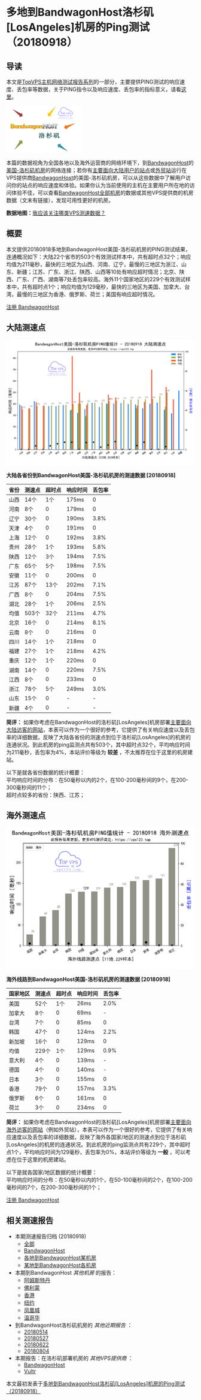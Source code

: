 #  多地到BandwagonHost洛杉矶[LosAngeles]机房的Ping测试（20180918） 

## 导读

本文是[TopVPS主机网络测试报告系列](https://vps123.top/pingtest)的一部分，主要提供PING测试的响应速度、丢包率等数据，关于PING指令以及响应速度、丢包率的指标意义，请看[这里](https://vps123.top/what-is-ping.html)。

![多地到BandwagonHost洛杉矶\[LosAngeles\]机房的Ping测试（20180918）](/images/thumbnails/to_bwg_LosAngeles.png)

本篇的数据视角为全国各地以及海外运营商的网络环境下，到[BandwagonHost](https://vps123.top/go/bwg)的[美国-洛杉矶机房](https://vps123.top/bandwagon-facilities.html#losangeles)的网络连接；若你有[主要面向大陆用户的站点](https://vps123.top/website-for-mainland-users.html)或[外贸站](https://vps123.top/website-for-internation-trade.html)运行在VPS提供商[BandwagonHost](https://vps123.top/go/bwg)的美国-洛杉矶机房，可以从这些数据中了解用户访问你的站点的响应速度和体验。如果你认为当前使用的主机在主要用户所在地的访问体验不佳，可以查看[BandwagonHost全部机房](/bandwagon/isp/china/20180918-bandwagon-isp-china.md)的数据或其他VPS提供商的机房数据（文末有链接），发现可用性更好的机房。

**数据地图：**[我应该关注哪类VPS测速数据？](https://vps123.top/find-pingtest-data-you-need.html)

## 概要

本文提供20180918多地到BandwagonHost美国-洛杉矶机房的PING测试结果，连通概况如下：大陆22个省市的503个有效测试样本中，共有超时点32个；响应均值为211毫秒，最快的三地区为山西、河南、辽宁，最慢的三地区为浙江、山东、新疆；江苏、广东、浙江、陕西、山西等10处有响应超时情况；北京、陕西、广东、广西、湖南等7处丢包率较高。海外11个国家地区的229个有效测试样本中，共有超时点1个；响应均值为129毫秒，最快的三地区为美国、加拿大、台湾，最慢的三地区为香港、俄罗斯、荷兰；美国有响应超时情况。

[注册 BandwagonHost](https://vps123.top/go/bwg/_btn1)

## 大陆测速点

![大陆各省份到VPS提供商BandwagonHost位于洛杉矶\[LosAngeles\]的机房的ping测试数据统计图，包含响应值的柱状图以及丢包率的散点图，数据日期为20180918](/images/pingtests/bwg_20180918/plot_idc_bwg_usa-losangeles_20180918_mainland.png)

**大陆各省份到BandwagonHost美国-洛杉矶机房的测速数据 [20180918]**

省份 | 测速点 | 超时点 | 响应时间 | 丢包率  
---|---|---|---|---  
山西 | 14个 | 1个 | 175ms | 0  
河南 | 8个 | 0 | 179ms | 0  
辽宁 | 30个 | 0 | 190ms | 3.8%  
天津 | 4个 | 0 | 191ms | 0  
上海 | 12个 | 0 | 192ms | 3.8%  
贵州 | 28个 | 1个 | 193ms | 5.8%  
陕西 | 12个 | 3个 | 194ms | 7.5%  
广东 | 65个 | 5个 | 198ms | 7.5%  
安徽 | 11个 | 0 | 200ms | 0  
江苏 | 87个 | 13个 | 202ms | 7.1%  
广西 | 8个 | 0 | 204ms | 7.5%  
湖北 | 28个 | 1个 | 206ms | 2.5%  
均值 | 503个 | 32个 | 211ms | 4.7%  
北京 | 16个 | 0 | 214ms | 8.1%  
云南 | 8个 | 0 | 216ms | 0  
四川 | 14个 | 1个 | 218ms | 0  
福建 | 27个 | 1个 | 218ms | 4.2%  
重庆 | 12个 | 1个 | 220ms | 0  
湖南 | 14个 | 0 | 220ms | 7.5%  
江西 | 8个 | 0 | 233ms | 0  
浙江 | 78个 | 5个 | 249ms | 3.0%  
山东 | 15个 | 0 | - | -  
新疆 | 4个 | 0 | - | -  
  
**简评：** 如果你考虑在BandwagonHost的洛杉矶[LosAngeles]机房部署[主要面向大陆访客的网站](website-for-mainland-users.html)，本表可以作为一个很好的参考，它提供了有关响应速度以及丢包率的详细数据，反映了大陆各省份的测速点到位于洛杉矶[LosAngeles]的机房的连通状况。到此机房的ping监测点共有503个，其中超时点32个，平均响应时间为211毫秒，丢包率为4%，本站评价等级为 **较差** ，不太推荐在位于这里的机房建站。

以下是就各省份数据的统计概要：  
平均响应时间的分布：在50毫秒以内的2个，在100-200毫秒间的9个，在200-300毫秒间的11个；  
超时点较多的省份：陕西、江苏；

## 海外测速点

![海外各国家地区到VPS提供商BandwagonHost位于洛杉矶\[LosAngeles\]的机房的ping测试数据统计图，包含响应值的柱状图以及丢包率的散点图，数据日期为20180918](/images/pingtests/bwg_20180918/plot_idc_bwg_usa-losangeles_20180918_overseas.png)

**海外线路到BandwagonHost美国-洛杉矶机房的测速数据 [20180918]**

国家地区 | 测速点 | 超时点 | 响应时间 | 丢包率  
---|---|---|---|---  
美国 | 52个 | 1个 | 26ms | 2.0%  
加拿大 | 8个 | 0 | 69ms | -  
台湾 | 7个 | 0 | 85ms | 0  
韩国 | 47个 | 0 | 124ms | 2.2%  
新加坡 | 16个 | 0 | 129ms | 0  
均值 | 229个 | 1个 | 129ms | 0.9%  
意大利 | 4个 | 0 | 139ms | -  
德国 | 4个 | 0 | 140ms | -  
日本 | 3个 | 0 | 155ms | 0  
香港 | 79个 | 0 | 157ms | 3.3%  
俄罗斯 | 6个 | 0 | 161ms | 0  
荷兰 | 3个 | 0 | 234ms | 0  
  
**简评：** 如果你考虑在BandwagonHost的洛杉矶[LosAngeles]机房部署[主要面向海外访客的网站](https://vps123.top/website-for-internation-trade.html)（例如外贸站），本表可以作为一个很好的参考，它提供了有关响应速度以及丢包率的详细数据，反映了海外各国家/地区的测速点到位于洛杉矶[LosAngeles]的机房的连通状况。到此机房的ping监测点共有229个，其中超时点1个，平均响应时间为129毫秒，丢包率为0%，本站评价等级为 **一般** ，可以考虑在位于这里的机房建站。

以下是就各国家/地区数据的统计概要：  
平均响应时间的分布：在50毫秒以内的1个，在50-100毫秒间的2个，在100-200毫秒间的7个，在200-300毫秒间的1个；

[注册 BandwagonHost](https://vps123.top/go/bwg/_btn2)

## 相关测速报告

  * 本期测速报告归档 (20180918) 
    * [全部](https://vps123.top/pingtests/20180918 "本期各VPS提供商全部测速报告")
    * [BandwagonHost](https://vps123.top/pingtests/idc-bandwagon/20180918 "本期BandwagonHost的全部测速报告")
    * [各地到BandwagonHost某机房](https://vps123.top/pingtests/idc-bandwagon/isp-global/20180918 "以BandwagonHost某机房为关注对象的视角，横向比较大陆各省份、海外各国家地区")
    * [某地到BandwagonHost各机房](https://vps123.top/pingtests/idc-bandwagon/facility-all/20180918 "以大陆某省份为关注对象的视角，横向比较BandwagonHost各机房")
  * 本期到BandwagonHost _其他机房_ 的报告： 
    * [阿姆斯特丹](/bandwagon/idc/amsterdam/20180918-bandwagon-idc-amsterdam.md "多地到BandwagonHost阿姆斯特丹机房的Ping测试 20180918")
    * [佛利蒙](/bandwagon/idc/fremont/20180918-bandwagon-idc-fremont.md "多地到BandwagonHost佛利蒙机房的Ping测试 20180918")
    * [香港](/bandwagon/idc/hongkong/20180918-bandwagon-idc-hongkong.md "多地到BandwagonHost香港机房的Ping测试 20180918")
    * [纽约](/bandwagon/idc/newyork/20180918-bandwagon-idc-newyork.md "多地到BandwagonHost纽约机房的Ping测试 20180918")
    * [凤凰城](/bandwagon/idc/phoenix/20180918-bandwagon-idc-phoenix.md "多地到BandwagonHost凤凰城机房的Ping测试 20180918")
    * [温哥华](/bandwagon/idc/vancouver/20180918-bandwagon-idc-vancouver.md "多地到BandwagonHost温哥华机房的Ping测试 20180918")
  * 到BandwagonHost洛杉矶机房的 _其他近期报告_ ： 
    * [20180514](/bandwagon/idc/losangeles/20180514-bandwagon-idc-losangeles.md "多地到BandwagonHost洛杉矶机房的Ping测试 20180514")
    * [20180527](/bandwagon/idc/losangeles/20180527-bandwagon-idc-losangeles.md "多地到BandwagonHost洛杉矶机房的Ping测试 20180527")
    * [20180622](/bandwagon/idc/losangeles/20180622-bandwagon-idc-losangeles.md "多地到BandwagonHost洛杉矶机房的Ping测试 20180622")
    * [20180804](/bandwagon/idc/losangeles/20180804-bandwagon-idc-losangeles.md "多地到BandwagonHost洛杉矶机房的Ping测试 20180804")
  * 本期报告：在洛杉矶部署机房的 _其他VPS提供商_ ： 
    * [BandwagonHost](/bandwagon/idc/losangeles/20180918-bwg-idc-losangeles.md "多地到BandwagonHost洛杉矶机房的Ping测试 20180918")
    * [Vultr](/vultr/idc/losangeles/20180918-vultr-idc-losangeles.md "多地到Vultr洛杉矶机房的Ping测试 20180918")



本文最初发表于[多地到BandwagonHost洛杉矶[LosAngeles]机房的Ping测试（20180918）](https://vps123.top/pingtest/20180918-bandwagon-idc-losangeles.html)
